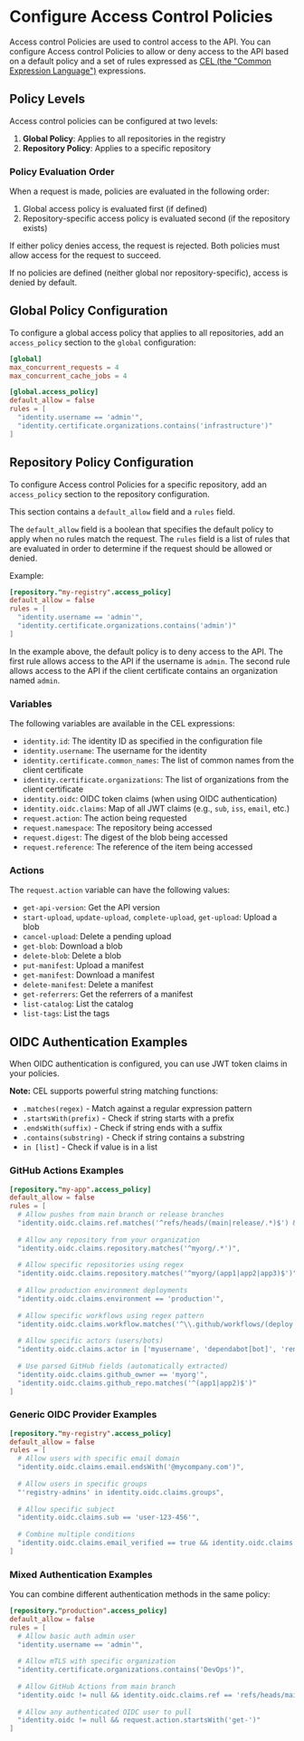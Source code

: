 # Configure Access Control Policies

Access control Policies are used to control access to the API.
You can configure Access control Policies to allow or deny access to the API based on a default policy and a set of rules
expressed as [CEL (the "Common Expression Language")](https://cel.dev/) expressions.

## Policy Levels

Access control policies can be configured at two levels:

1. **Global Policy**: Applies to all repositories in the registry
2. **Repository Policy**: Applies to a specific repository

### Policy Evaluation Order

When a request is made, policies are evaluated in the following order:

1. Global access policy is evaluated first (if defined)
2. Repository-specific access policy is evaluated second (if the repository exists)

If either policy denies access, the request is rejected. Both policies must allow access for the request to succeed.

If no policies are defined (neither global nor repository-specific), access is denied by default.

## Global Policy Configuration

To configure a global access policy that applies to all repositories, add an `access_policy` section to the `global` configuration:

```toml
[global]
max_concurrent_requests = 4
max_concurrent_cache_jobs = 4

[global.access_policy]
default_allow = false
rules = [
  "identity.username == 'admin'",
  "identity.certificate.organizations.contains('infrastructure')"
]
```

## Repository Policy Configuration

To configure Access control Policies for a specific repository, add an `access_policy` section to the repository configuration.

This section contains a `default_allow` field and a `rules` field.

The `default_allow` field is a boolean that specifies the default policy to apply when no rules match the request.
The `rules` field is a list of rules that are evaluated in order to determine if the request should be allowed or denied.

Example:

```toml
[repository."my-registry".access_policy]
default_allow = false
rules = [
  "identity.username == 'admin'",
  "identity.certificate.organizations.contains('admin')"
]
```

In the example above, the default policy is to deny access to the API.
The first rule allows access to the API if the username is `admin`.
The second rule allows access to the API if the client certificate contains an organization named `admin`.

### Variables

The following variables are available in the CEL expressions:

- `identity.id`: The identity ID as specified in the configuration file
- `identity.username`: The username for the identity
- `identity.certificate.common_names`: The list of common names from the client certificate
- `identity.certificate.organizations`: The list of organizations from the client certificate
- `identity.oidc`: OIDC token claims (when using OIDC authentication)
- `identity.oidc.claims`: Map of all JWT claims (e.g., `sub`, `iss`, `email`, etc.)
- `request.action`: The action being requested
- `request.namespace`: The repository being accessed
- `request.digest`: The digest of the blob being accessed
- `request.reference`: The reference of the item being accessed

### Actions

The `request.action` variable can have the following values:
- `get-api-version`: Get the API version
- `start-upload`, `update-upload`, `complete-upload`, `get-upload`: Upload a blob
- `cancel-upload`: Delete a pending upload
- `get-blob`: Download a blob
- `delete-blob`: Delete a blob
- `put-manifest`: Upload a manifest
- `get-manifest`: Download a manifest
- `delete-manifest`: Delete a manifest
- `get-referrers`: Get the referrers of a manifest
- `list-catalog`: List the catalog
- `list-tags`: List the tags

## OIDC Authentication Examples

When OIDC authentication is configured, you can use JWT token claims in your policies.

**Note:** CEL supports powerful string matching functions:
- `.matches(regex)` - Match against a regular expression pattern
- `.startsWith(prefix)` - Check if string starts with a prefix
- `.endsWith(suffix)` - Check if string ends with a suffix
- `.contains(substring)` - Check if string contains a substring
- `in [list]` - Check if value is in a list

### GitHub Actions Examples

```toml
[repository."my-app".access_policy]
default_allow = false
rules = [
  # Allow pushes from main branch or release branches
  "identity.oidc.claims.ref.matches('^refs/heads/(main|release/.*)$') && request.action.startsWith('put-')",
  
  # Allow any repository from your organization
  "identity.oidc.claims.repository.matches('^myorg/.*')",
  
  # Allow specific repositories using regex
  "identity.oidc.claims.repository.matches('^myorg/(app1|app2|app3)$')",
  
  # Allow production environment deployments
  "identity.oidc.claims.environment == 'production'",
  
  # Allow specific workflows using regex pattern
  "identity.oidc.claims.workflow.matches('^\\.github/workflows/(deploy|ci|release)\\.yml$')",
  
  # Allow specific actors (users/bots)
  "identity.oidc.claims.actor in ['myusername', 'dependabot[bot]', 'renovate[bot]']",
  
  # Use parsed GitHub fields (automatically extracted)
  "identity.oidc.claims.github_owner == 'myorg'",
  "identity.oidc.claims.github_repo.matches('^(app1|app2)$')"
]
```

### Generic OIDC Provider Examples

```toml
[repository."my-registry".access_policy]
default_allow = false
rules = [
  # Allow users with specific email domain
  "identity.oidc.claims.email.endsWith('@mycompany.com')",
  
  # Allow users in specific groups
  "'registry-admins' in identity.oidc.claims.groups",
  
  # Allow specific subject
  "identity.oidc.claims.sub == 'user-123-456'",
  
  # Combine multiple conditions
  "identity.oidc.claims.email_verified == true && identity.oidc.claims.role == 'developer'"
]
```

### Mixed Authentication Examples

You can combine different authentication methods in the same policy:

```toml
[repository."production".access_policy]
default_allow = false
rules = [
  # Allow basic auth admin user
  "identity.username == 'admin'",
  
  # Allow mTLS with specific organization
  "identity.certificate.organizations.contains('DevOps')",
  
  # Allow GitHub Actions from main branch
  "identity.oidc != null && identity.oidc.claims.ref == 'refs/heads/main'",
  
  # Allow any authenticated OIDC user to pull
  "identity.oidc != null && request.action.startsWith('get-')"
]
```
